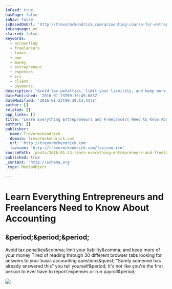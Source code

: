 ```yaml
---
inFeed: true
hasPage: false
inNav: false
isBasedOnUrl: 'http://trevormckendrick.com/accounting-course-for-entrepreneurs-and-freelancers/'
inLanguage: en
starred: false
keywords:
  - accounting
  - freelancers
  - taxes
  - owe
  - money
  - entrepreneur
  - expenses
  - irs
  - client
  - payments
description: "Avoid tax penalties, limit your liability, and keep more of your money Tired of reading through 30 different browser tabs looking for answers to your basic accounting questions? \"Surely someone has already answered this\" you tell yourself. It's not like you're the first person to ever have to report expenses or run payroll."
datePublished: '2016-01-23T09:39:49.083Z'
dateModified: '2016-01-23T09:39:13.417Z'
author: []
related: []
app_links: []
title: "Learn Everything Entrepreneurs and Freelancers Need to Know About\_Accounting"
authors: []
publisher:
  name: Trevormckendrick
  domain: trevormckendrick.com
  url: 'http://trevormckendrick.com'
  favicon: 'http://trevormckendrick.com/favicon.ico'
sourcePath: _posts/2016-01-23-learn-everything-entrepreneurs-and-freelancers-need-to-know.md
published: true
_context: 'http://schema.org'
_type: MediaObject

---
```

# Learn Everything Entrepreneurs and Freelancers Need to Know About Accounting

<article style=""><h1>&amp;period;&amp;period;&amp;period;</h1><p>Avoid tax penalties&amp;comma; limit your liability&amp;comma; and keep more of your money Tired of reading through 30 different browser tabs looking for answers to your basic accounting questions&amp;quest; "Surely someone has already answered this" you tell yourself&amp;period; It's not like you're the first person to ever have to report expenses or run payroll&amp;period;</p><img src="https://convertkit.s3.amazonaws.com/assets/pictures/3646/21150/content_headshot-original.jpg" /></article>